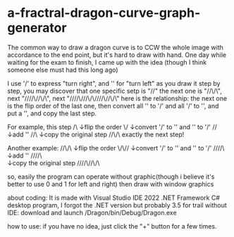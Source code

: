 # a-fractral-dragon-curve-graph-generator

The common way to draw a dragon curve is to CCW the whole image with accordance to the end point, 
but it's hard to draw with hand. 
One day while waiting for the exam to finish, I came up with the idea (though I think someone else must had this long ago)

I use '/' to express "turn right", and '\' for "turn left"
as you draw it step by step, you may discover that one specific setp is "//\"
the next one is "//\\/\\", next "//\//\\\//\\/\\", next "//\//\\///\\/\\\//\//\\\//\\/\\"
here is the relationship: the next one is the flip order of the last one, then convert all '\' to '/' and all '/' to '\', and put a '\', and copy the last step. 

For example, this step
/\\
        ↓flip the order
\\/
        ↓convert '/' to '\' and '\' to '/'
//\
        ↓add '\'
//\\
        ↓copy the original step
//\\/\\
exactly the next step!

Another example: 
//\\/\\
        ↓flip the order
\\/\\//
        ↓convert '/' to '\' and '\' to '/'
//\//\\
        ↓add '\'
//\//\\\
        ↓copy the original step
//\//\\\//\\/\\

so, easily the program can operate without graphic(though i believe it's better to use 0 and 1 for left and right)
then draw with window graphics


about coding: 
It is made with Visual Studio IDE 2022 .NET Framework C# desktop program, I forgot the .NET version but probably 3.5
for trail without IDE: download and launch /Dragon/bin/Debug/Dragon.exe


how to use:
if you have no idea, just click the "+" button for a few times. 




